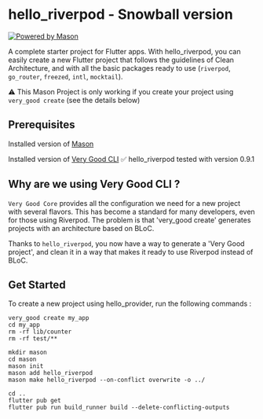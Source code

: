 # hello_riverpod - Snowball version

[![Powered by Mason](https://img.shields.io/endpoint?url=https%3A%2F%2Ftinyurl.com%2Fmason-badge)](https://github.com/felangel/mason)

A complete starter project for Flutter apps. 
With hello_riverpod, you can easily create a new Flutter project that follows the guidelines of Clean Architecture, and with all the basic packages ready to use (`riverpod`, `go_router`, `freezed`, `intl`, `mocktail`).

⚠️ This Mason Project is only working if you create your project using `very_good create` (see the details below)

## Prerequisites

Installed version of [Mason](https://pub.dev/packages/mason)

Installed version of [Very Good CLI](https://github.com/VeryGoodOpenSource/very_good_cli)
✅ hello_riverpod tested with version 0.9.1

## Why are we using Very Good CLI ?
`Very Good Core` provides all the configuration we need for a new project with several flavors. This has become a standard for many developers, even for those using Riverpod. The problem is that 'very_good create' generates projects with an architecture based on BLoC.

Thanks to `hello_riverpod`, you now have a way to generate a 'Very Good project', and clean it in a way that makes it ready to use Riverpod instead of BLoC. 

## Get Started

To create a new project using hello_provider, run the following commands :
```
very_good create my_app
cd my_app
rm -rf lib/counter
rm -rf test/**

mkdir mason
cd mason
mason init
mason add hello_riverpod
mason make hello_riverpod --on-conflict overwrite -o ../

cd ..
flutter pub get
flutter pub run build_runner build --delete-conflicting-outputs
```
